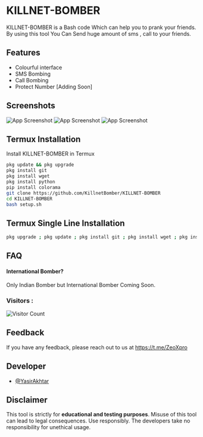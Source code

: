 
# KILLNET-BOMBER

KILLNET-BOMBER is a Bash code Which can help you to prank your friends. By using this tool You Can Send huge amount of sms , call to your friends.



## Features

- Colourful interface
- SMS Bombing
- Call Bombing
- Protect Number [Adding Soon]

## Screenshots

![App Screenshot](https://github.com/jatinkalwar/m-bomber2.O/blob/main/Additional/Screenshot_2023-03-07-19-57-50-53_84d3000e3f4017145260f7618db1d683.jpg) ![App Screenshot](https://github.com/jatinkalwar/m-bomber2.O/blob/main/Additional/Screenshot_2023-03-07-19-57-58-87_84d3000e3f4017145260f7618db1d683.jpg) ![App Screenshot](https://github.com/jatinkalwar/m-bomber2.O/blob/main/Additional/Screenshot_2023-04-28-10-39-22-21_84d3000e3f4017145260f7618db1d683.jpg)


##  Termux Installation

Install KILLNET-BOMBER in Termux

```bash
pkg update && pkg upgrade
pkg install git
pkg install wget
pkg install python
pip install colorama
git clone https://github.com/KillnetBomber/KILLNET-BOMBER
cd KILLNET-BOMBER
bash setup.sh
```
##  Termux Single Line Installation

```bash
pkg upgrade ; pkg update ; pkg install git ; pkg install wget ; pkg install python ; pkg install python-pip ; pkg install colorama ; git clone https://GitHub.com/KillnetBomber/KILLNET-BOMBER ; cd KILLNET-BOMBER ; bash setup.sh ; python main.py
```

    
## FAQ

#### International Bomber?

Only Indian Bomber but International Bomber Coming Soon.


### Visitors :

![Visitor Count](https://profile-counter.glitch.me/YasirAkhtar/count.svg)

## Feedback

If you have any feedback, please reach out to us at https://t.me/ZeoXpro

## Developer

- [@YasirAkhtar](https://www.github.com/yasirakhtar)

## Disclaimer

This tool is strictly for <b>educational and testing purposes</b>. Misuse of this tool can lead to legal consequences. Use responsibly. The developers take no responsibility for unethical usage.
